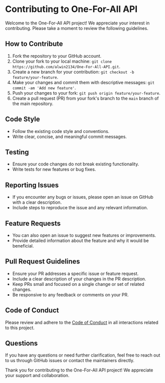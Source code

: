 # Contributing to One-For-All API

Welcome to the One-For-All API project! We appreciate your interest in contributing. Please take a moment to review the following guidelines.

## How to Contribute

1. Fork the repository to your GitHub account.
2. Clone your fork to your local machine: `git clone https://github.com/alwin2134/One-For-All-API.git`.
3. Create a new branch for your contribution: `git checkout -b feature/your-feature`.
4. Make your changes and commit them with descriptive messages: `git commit -am 'Add new feature'`.
5. Push your changes to your fork: `git push origin feature/your-feature`.
6. Create a pull request (PR) from your fork's branch to the `main` branch of the main repository.

## Code Style

- Follow the existing code style and conventions.
- Write clear, concise, and meaningful commit messages.

## Testing

- Ensure your code changes do not break existing functionality.
- Write tests for new features or bug fixes.

## Reporting Issues

- If you encounter any bugs or issues, please open an issue on GitHub with a clear description.
- Include steps to reproduce the issue and any relevant information.

## Feature Requests

- You can also open an issue to suggest new features or improvements.
- Provide detailed information about the feature and why it would be beneficial.

## Pull Request Guidelines

- Ensure your PR addresses a specific issue or feature request.
- Include a clear description of your changes in the PR description.
- Keep PRs small and focused on a single change or set of related changes.
- Be responsive to any feedback or comments on your PR.

## Code of Conduct

Please review and adhere to the [Code of Conduct](CODE_OF_CONDUCT.md) in all interactions related to this project.

## Questions

If you have any questions or need further clarification, feel free to reach out to us through GitHub issues or contact the maintainers directly.

Thank you for contributing to the One-For-All API project! We appreciate your support and collaboration.

